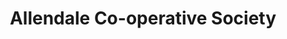 ---
title: "Allendale Co-operative Society"
url: /allendale/allendale-co-operative-society/
shop: Supermarkt
---